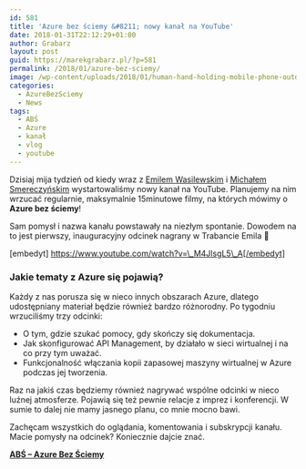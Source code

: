 ```yaml
---
id: 581
title: 'Azure bez ściemy &#8211; nowy kanał na YouTube'
date: 2018-01-31T22:12:29+01:00
author: Grabarz
layout: post
guid: https://marekgrabarz.pl/?p=581
permalink: /2018/01/azure-bez-sciemy/
image: /wp-content/uploads/2018/01/human-hand-holding-mobile-phone-outdoors.jpg
categories:
  - AzureBezSciemy
  - News
tags:
  - ABŚ
  - Azure
  - kanał
  - vlog
  - youtube
---
```

Dzisiaj mija tydzień od kiedy wraz z <a href="https://twitter.com/wasilewskiemil" target="_blank" rel="noopener">Emilem Wasilewskim</a> i <a href="https://twitter.com/smereczynski" target="_blank" rel="noopener">Michałem Smereczyńskim</a> wystartowaliśmy nowy kanał na YouTube. Planujemy na nim wrzucać regularnie, maksymalnie 15minutowe filmy, na których mówimy o **Azure bez ściemy**!

Sam pomysł i nazwa kanału powstawały na niezłym spontanie. Dowodem na to jest pierwszy, inauguracyjny odcinek nagrany w Trabancie Emila 🙂

[embedyt] https://www.youtube.com/watch?v=\_M4JlsgL5\_A[/embedyt]

### Jakie tematy z Azure się pojawią?

Każdy z nas porusza się w nieco innych obszarach Azure, dlatego udostępniany materiał będzie również bardzo różnorodny. Po tygodniu wrzuciliśmy trzy odcinki:

  * O tym, gdzie szukać pomocy, gdy skończy się dokumentacja.
  * Jak skonfigurować API Management, by działało w sieci wirtualnej i na co przy tym uważać.
  * Funkcjonalność włączania kopii zapasowej maszyny wirtualnej w Azure podczas jej tworzenia.

Raz na jakiś czas będziemy również nagrywać wspólne odcinki w nieco luźnej atmosferze. Pojawią się też pewnie relacje z imprez i konferencji. W sumie to dalej nie mamy jasnego planu, co mnie mocno bawi.

Zachęcam wszystkich do oglądania, komentowania i subskrypcji kanału. Macie pomysły na odcinek? Koniecznie dajcie znać.

<a href="https://www.youtube.com/channel/UCZxJ619L5pHdiEFOa87sP2g" target="_blank" rel="noopener"><strong>ABŚ &#8211; Azure Bez Ściemy</strong></a>